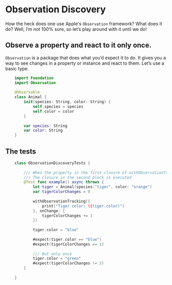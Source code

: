 # Observation Discovery

How the heck does one use Apple's `Observation` framework?  What does it do?  Well, I&rsquo;m not 100% sure, so let&rsquo;s play around with it until we do!

## Observe a property and react to it only once.

`Observation` is a package that does what you&rsquo;d expect it to do.  It gives you a way to see changes in a property or instance and react to them.  Let&rsquo;s use a basic type.

``` swift
    import Foundation
    import Observation
    
    @Observable
    class Animal {
        init(species: String, color: String) {
            self.species = species
            self.color = color
        }
    
        var species: String
        var color: String
    }

```


## The tests

``` swift
    class ObservationDiscoveryTests {
    
        /// When the property in the first closure of withObservationTracking changes
        /// The closure in the second block is executed
        @Test func example() async throws {
            let tiger = Animal(species:"tiger", color: "orange")
            var tigerColorChanges = 0
    
            withObservationTracking({
                print("Tiger color: \(tiger.color)")
            }, onChange: {
                tigerColorChanges += 1
            })
    
            tiger.color = "blue"
    
            #expect(tiger.color == "blue")
            #expect(tigerColorChanges == 1)
    
            /// But only once
            tiger.color = "green"
            #expect(tigerColorChanges != 2)
        }
    
    }
```
